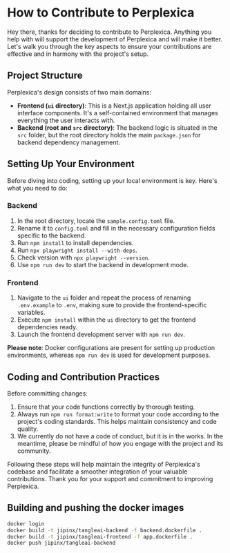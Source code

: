 # How to Contribute to Perplexica

Hey there, thanks for deciding to contribute to Perplexica. Anything you help with will support the development of Perplexica and will make it better. Let's walk you through the key aspects to ensure your contributions are effective and in harmony with the project's setup.

## Project Structure

Perplexica's design consists of two main domains:

- **Frontend (`ui` directory)**: This is a Next.js application holding all user interface components. It's a self-contained environment that manages everything the user interacts with.
- **Backend (root and `src` directory)**: The backend logic is situated in the `src` folder, but the root directory holds the main `package.json` for backend dependency management.

## Setting Up Your Environment

Before diving into coding, setting up your local environment is key. Here's what you need to do:

### Backend

1. In the root directory, locate the `sample.config.toml` file.
2. Rename it to `config.toml` and fill in the necessary configuration fields specific to the backend.
3. Run `npm install` to install dependencies.
4. Run `npx playwright install --with-deps`.
5. Check version with `npx playwright --version`.
6. Use `npm run dev` to start the backend in development mode.

### Frontend

1. Navigate to the `ui` folder and repeat the process of renaming `.env.example` to `.env`, making sure to provide the frontend-specific variables.
2. Execute `npm install` within the `ui` directory to get the frontend dependencies ready.
3. Launch the frontend development server with `npm run dev`.

**Please note**: Docker configurations are present for setting up production environments, whereas `npm run dev` is used for development purposes.

## Coding and Contribution Practices

Before committing changes:

1. Ensure that your code functions correctly by thorough testing.
2. Always run `npm run format:write` to format your code according to the project's coding standards. This helps maintain consistency and code quality.
3. We currently do not have a code of conduct, but it is in the works. In the meantime, please be mindful of how you engage with the project and its community.

Following these steps will help maintain the integrity of Perplexica's codebase and facilitate a smoother integration of your valuable contributions. Thank you for your support and commitment to improving Perplexica.

## Building and pushing the docker images

```sh
docker login
docker build -t jipinx/tangleai-backend -f backend.dockerfile .
docker build -t jipinx/tangleai-frontend -f app.dockerfile .
docker push jipinx/tangleai-backend
```
